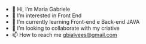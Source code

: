 - 👋 Hi, I’m Maria Gabriele
- 👀 I’m interested in Front End
- 🌱 I’m currently learning  Front-end e Back-end JAVA  
- 💞️ I’m looking to collaborate with my criative
- 📫 How to reach me gbialvees@gmail.com

<!---
MariaGabrieleAR/MariaGabrieleAR is a ✨ special ✨ repository because its `README.md` (this file) appears on your GitHub profile.
You can click the Preview link to take a look at your changes.
--->
